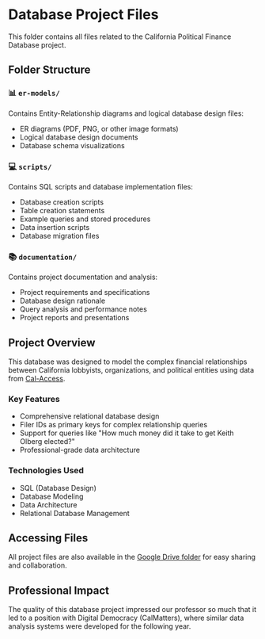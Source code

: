 # Database Project Files

This folder contains all files related to the California Political Finance Database project.

## Folder Structure

### 📊 `er-models/`
Contains Entity-Relationship diagrams and logical database design files:
- ER diagrams (PDF, PNG, or other image formats)
- Logical database design documents
- Database schema visualizations

### 💻 `scripts/`
Contains SQL scripts and database implementation files:
- Database creation scripts
- Table creation statements
- Example queries and stored procedures
- Data insertion scripts
- Database migration files

### 📚 `documentation/`
Contains project documentation and analysis:
- Project requirements and specifications
- Database design rationale
- Query analysis and performance notes
- Project reports and presentations

## Project Overview

This database was designed to model the complex financial relationships between California lobbyists, organizations, and political entities using data from [Cal-Access](https://cal-access.sos.ca.gov/).

### Key Features
- Comprehensive relational database design
- Filer IDs as primary keys for complex relationship queries
- Support for queries like "How much money did it take to get Keith Olberg elected?"
- Professional-grade data architecture

### Technologies Used
- SQL (Database Design)
- Database Modeling
- Data Architecture
- Relational Database Management

## Accessing Files

All project files are also available in the [Google Drive folder](https://drive.google.com/drive/folders/1CY65Ht9pEO9s1u2YuQOAyqN_bwEcpQ5S?usp=drive_link) for easy sharing and collaboration.

## Professional Impact

The quality of this database project impressed our professor so much that it led to a position with Digital Democracy (CalMatters), where similar data analysis systems were developed for the following year.
